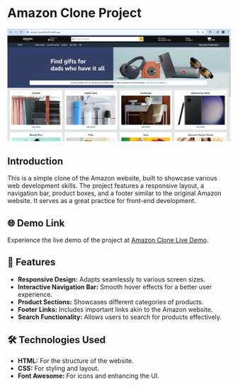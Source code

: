 #  Amazon Clone Project

![Amazon Clone](https://github.com/Sahil-Salim-Shaikh/Amazon-Clone/blob/master/HomePage.png) <!-- Replace with an appropriate image URL for your project -->

## Introduction
This is a simple clone of the Amazon website, built to showcase various web development skills. The project features a responsive layout, a navigation bar, product boxes, and a footer similar to the original Amazon website. It serves as a great practice for front-end development.

## 🌐 Demo Link
Experience the live demo of the project at [Amazon Clone Live Demo](https://amazon-bysahilshaikh.netlify.app/).

## 🚀 Features
- **Responsive Design:** Adapts seamlessly to various screen sizes.
- **Interactive Navigation Bar:** Smooth hover effects for a better user experience.
- **Product Sections:** Showcases different categories of products.
- **Footer Links:** Includes important links akin to the Amazon website.
- **Search Functionality:** Allows users to search for products effectively.

## 🛠️ Technologies Used
- **HTML:** For the structure of the website.
- **CSS:** For styling and layout.
- **Font Awesome:** For icons and enhancing the UI.
